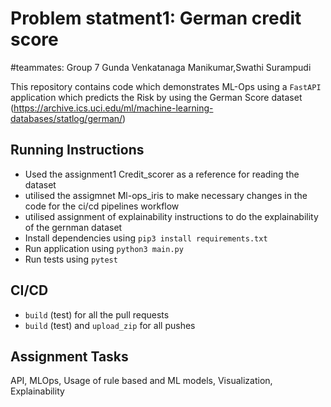 # Problem statment1: German credit score 
#teammates: Group 7 Gunda Venkatanaga Manikumar,Swathi Surampudi



This repository contains code which demonstrates ML-Ops using a `FastAPI` application which predicts the Risk by using the German Score dataset (https://archive.ics.uci.edu/ml/machine-learning-databases/statlog/german/)

## Running Instructions
- Used the assignment1 Credit_scorer as a reference for reading the dataset
- utilised the assigmnet Ml-ops_iris to make necessary changes in the code for the ci/cd pipelines  workflow
- utilised assignment of explainability instructions to do the explainability of the gernman dataset
- Install dependencies using `pip3 install requirements.txt`
- Run application using `python3 main.py`
- Run tests using `pytest`

## CI/CD
- `build` (test) for all the pull requests
- `build` (test) and `upload_zip` for all pushes

## Assignment Tasks
API, MLOps, Usage of rule based and ML models, Visualization, Explainability